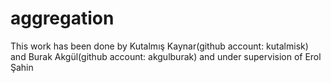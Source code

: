 # aggregation
This work has been done by Kutalmış Kaynar(github account: kutalmisk) and Burak Akgül(github account: akgulburak) and under supervision of Erol Şahin 

